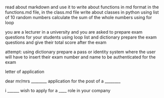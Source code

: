 read about markdown and use it to write about functions in md format  in the functions.md file, in the class.md file write about classes in python
using list of 10 random numbers  calculate the sum of the whole numbers using for loop

 you are a lecturer in a university and you are asked to
 prepare exam questions for your students using loop list and dictionary prepare the exam questions and give their total score after the exam

attempt: using  dictionary prepare a pass or identity system where the user will have to insert their exam number and name to be authenticated for the exam


letter of application

dear mr/mrs ________
application for the post of a ________

i ______ wish to apply for a ____ role in your company